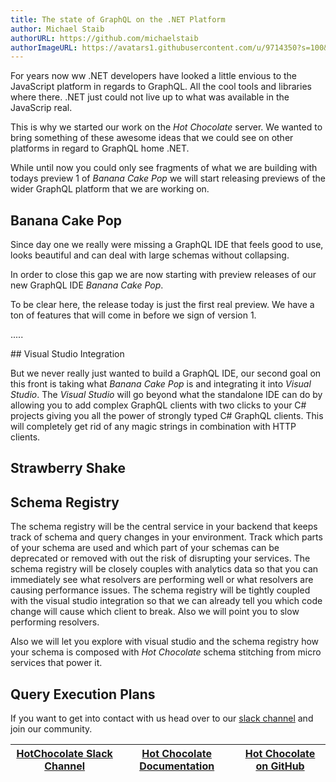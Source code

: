 ```yaml
---
title: The state of GraphQL on the .NET Platform
author: Michael Staib
authorURL: https://github.com/michaelstaib
authorImageURL: https://avatars1.githubusercontent.com/u/9714350?s=100&v=4
---
```


For years now ww .NET developers have looked a little envious to the JavaScript platform in regards to GraphQL. All the cool tools and libraries where there. .NET just could not live up to what was available in the JavaScrip real.

This is why we started our work on the _Hot Chocolate_ server. We wanted to bring something of these awesome ideas that we could see on other platforms in regard to GraphQL home .NET.

While until now you could only see fragments of what we are building with todays preview 1 of _Banana Cake Pop_ we will start releasing previews of the wider GraphQL platform that we are working on.

<!--truncate-->

## Banana Cake Pop

Since day one we really were missing a GraphQL IDE that feels good to use, looks beautiful and can deal with large schemas without collapsing.

In order to close this gap we are now starting with preview releases of our new GraphQL IDE _Banana Cake Pop_.

To be clear here, the release today is just the first real preview. We have a ton of features that will come in before we sign of version 1.

.....


## Visual Studio Integration

But we never really just wanted to build a GraphQL IDE, our second goal on this front is taking what _Banana Cake Pop_ is and integrating it into _Visual Studio_. The _Visual Studio_ will go beyond what the standalone IDE can do by allowing you to add complex GraphQL clients with two clicks to your C# projects giving you all the power of strongly typed C# GraphQL clients. This will completely get rid of any magic strings in combination with HTTP clients.

## Strawberry Shake


## Schema Registry

The schema registry will be the central service in your backend that keeps track of schema and query changes in your environment. Track which parts of your schema are used and which part of your schemas can be deprecated or removed with out the risk of disrupting your services. The schema registry will be closely couples with analytics data so that you can immediately see what resolvers are performing well or what resolvers are causing performance issues. The schema registry will be tightly coupled with the visual studio integration so that we can already tell you which code change will cause which client to break. Also we will point you to slow performing resolvers.

Also we will let you explore with visual studio and the schema registry how your schema is composed with _Hot Chocolate_ schema stitching from micro services that power it.

## Query Execution Plans









If you want to get into contact with us head over to our [slack channel](https://join.slack.com/t/hotchocolategraphql/shared_invite/enQtNTA4NjA0ODYwOTQ0LTViMzA2MTM4OWYwYjIxYzViYmM0YmZhYjdiNzBjOTg2ZmU1YmMwNDZiYjUyZWZlMzNiMTk1OWUxNWZhMzQwY2Q) and join our community.

| [HotChocolate Slack Channel](https://join.slack.com/t/hotchocolategraphql/shared_invite/enQtNTA4NjA0ODYwOTQ0LTViMzA2MTM4OWYwYjIxYzViYmM0YmZhYjdiNzBjOTg2ZmU1YmMwNDZiYjUyZWZlMzNiMTk1OWUxNWZhMzQwY2Q) | [Hot Chocolate Documentation](https://hotchocolate.io) | [Hot Chocolate on GitHub](https://github.com/ChilliCream/hotchocolate) |
| ---------------------------------------------------------------------------------------------------------------------------------------------------------------------------------------------------- | ------------------------------------------------------ | ---------------------------------------------------------------------- |


[hot chocolate]: https://hotchocolate.io
[hot chocolate source code]: https://github.com/ChilliCream/hotchocolate

